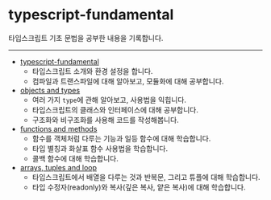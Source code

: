 # typescript-fundamental
타입스크립트 기초 문법을 공부한 내용을 기록합니다.

---

- [typescript-fundamental](https://leedongyeop.notion.site/typescript-fundamental-bb4407d50804493286442890edbea9f7)
    - 타입스크립트 소개와 환경 설정을 합니다.
    - 컴파일과 트랜스파일에 대해 알아보고, 모듈화에 대해 공부합니다.
- [objects and types](https://leedongyeop.notion.site/objects-and-types-046ea4605e7d4708a5d4b5ad6c80cfd3)
    - 여러 가지 `type`에 관해 알아보고, 사용법을 익힙니다.
    - 타입스크립트의 클래스와 인터페이스에 대해 공부합니다.
    - 구조화와 비구조화를 사용해 코드를 작성해봅니다.
- [functions and methods](https://leedongyeop.notion.site/functions-and-methods-05e7a8b5fc8843678cd38f14d80a2f7b)
    - 함수를 객체처럼 다루는 기능과 일등 함수에 대해 학습합니다.
    - 타입 별칭과 화살표 함수 사용법을 학습합니다.
    - 콜백 함수에 대해 학습합니다.
- [arrays, tuples and loop](https://leedongyeop.notion.site/arrays-tuples-and-loop-e337998b9a1a4cf8a804ca1e146ff58e)
    - 타입스크립트에서 배열을 다루는 것과 반복문, 그리고 튜플에 대해 학습합니다.
    - 타입 수정자(readonly)와 복사(깊은 복사, 얕은 복사)에 대해 학습합니다.